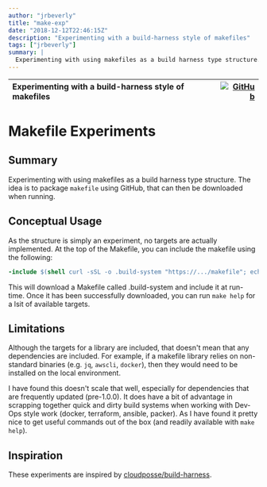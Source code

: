 ```yaml
---
author: "jrbeverly"
title: "make-exp"
date: "2018-12-12T22:46:15Z"
description: "Experimenting with a build-harness style of makefiles"
tags: ["jrbeverly"]
summary: |
  Experimenting with using makefiles as a build harness type structure. The idea is to package `makefile` using GitHub, that can then be downloaded when running.
---
```


| Experimenting with a build-harness style of makefiles | [![GitHub](https://img.shields.io/badge/GitHub-%23121011.svg?logo=github&logoColor=white)](https://github.com/jrbeverly/make-exp) |
| :-------- | -------: |


# Makefile Experiments

## Summary

Experimenting with using makefiles as a build harness type structure. The idea is to package `makefile` using GitHub, that can then be downloaded when running.

## Conceptual Usage

As the structure is simply an experiment, no targets are actually implemented. At the top of the Makefile, you can include the makefile using the following:

```Makefile
-include $(shell curl -sSL -o .build-system "https://.../makefile"; echo .build-system)
```

This will download a Makefile called .build-system and include it at run-time. Once it has been successfully downloaded, you can run `make help` for a lsit of available targets.

## Limitations

Although the targets for a library are included, that doesn't mean that any dependencies are included. For example, if a makefile library relies on non-standard binaries (e.g. `jq`, `awscli`, `docker`), then they would need to be installed on the local environment.

I have found this doesn't scale that well, especially for dependencies that are frequently updated (pre-1.0.0). It does have a bit of advantage in scrapping together quick and dirty build systems when working with Dev-Ops style work (docker, terraform, ansible, packer). As I have found it pretty nice to get useful commands out of the box (and readily available with `make help`).

## Inspiration

These experiments are inspired by [cloudposse/build-harness](https://github.com/cloudposse/build-harness).
